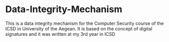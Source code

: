 # Data-Integrity-Mechanism
This is a data integrity mechanism for the Computer Security course of the ICSD in University of the Aegean. It is based on the concept of digital signatures and it was written at my 3rd year in ICSD
